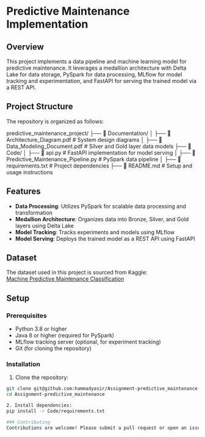 # Predictive Maintenance Implementation

## Overview
This project implements a data pipeline and machine learning model for predictive maintenance. It leverages a medallion architecture with Delta Lake for data storage, PySpark for data processing, MLflow for model tracking and experimentation, and FastAPI for serving the trained model via a REST API.

## Project Structure
The repository is organized as follows:

predictive_maintenance_project/
├── 📁 Documentation/
│ ├── 📄 Architecture_Diagram.pdf # System design diagrams
│ ├── 📄 Data_Modeling_Document.pdf # Silver and Gold layer data models
├── 📁 Code/
│ ├── 📄 api.py # FastAPI implementation for model serving
│ ├── 📄 Predictive_Maintenance_Pipeline.py # PySpark data pipeline
│ ├── 📄 requirements.txt # Project dependencies
├── 📄 README.md # Setup and usage instructions


## Features
- **Data Processing**: Utilizes PySpark for scalable data processing and transformation
- **Medallion Architecture**: Organizes data into Bronze, Silver, and Gold layers using Delta Lake
- **Model Tracking**: Tracks experiments and models using MLflow
- **Model Serving**: Deploys the trained model as a REST API using FastAPI

## Dataset
The dataset used in this project is sourced from Kaggle:  
[Machine Predictive Maintenance Classification](https://www.kaggle.com/datasets/datasets)

## Setup

### Prerequisites
- Python 3.8 or higher
- Java 8 or higher (required for PySpark)
- MLflow tracking server (optional, for experiment tracking)
- Git (for cloning the repository)

### Installation
1. Clone the repository:
```bash
git clone git@github.com:hammadyasir/Assignment-predictive_maintenance.git
cd Assignment-predictive_maintenance

2. Install dependencies:
pip install -r Code/requirements.txt

### Contributing
Contributions are welcome! Please submit a pull request or open an issue to discuss improvements or bug fixes.
